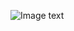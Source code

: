 ![Image text](https://github.com/sisoputnfrba/tp-2022-1c-SanguchitOS/blob/cbdcff843e88e5ab5af132635edaccd695d4b1ea/TP%20S.O..drawio.png)
